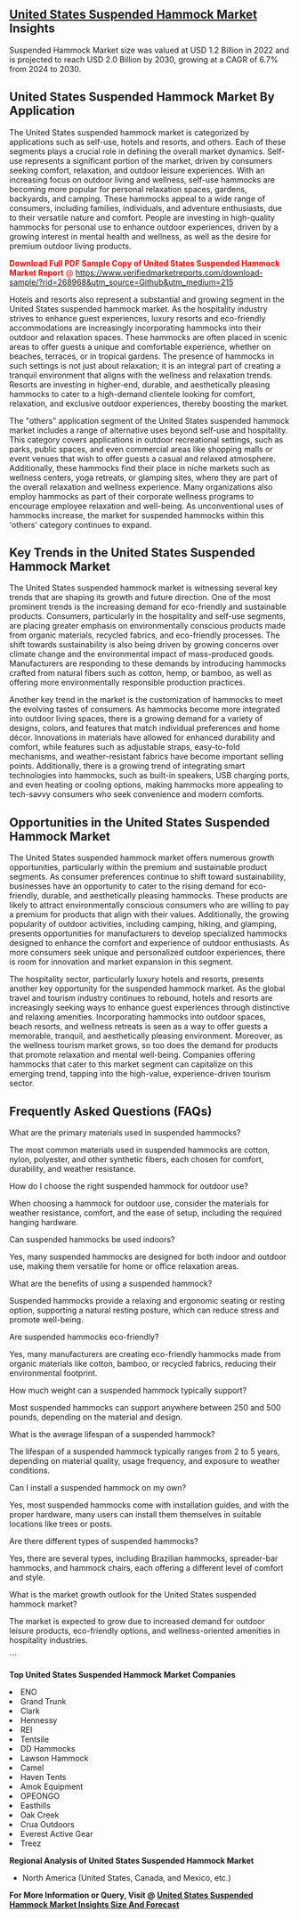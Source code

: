 <h2><a href="https://www.verifiedmarketreports.com/download-sample/?rid=268968&amp;utm_source=Github&amp;utm_medium=215" target="_blank">United States Suspended Hammock Market</a> Insights</h2><p>Suspended Hammock Market size was valued at USD 1.2 Billion in 2022 and is projected to reach USD 2.0 Billion by 2030, growing at a CAGR of 6.7% from 2024 to 2030.</p><p> <h2>United States Suspended Hammock Market By Application</h2> <p>The United States suspended hammock market is categorized by applications such as self-use, hotels and resorts, and others. Each of these segments plays a crucial role in defining the overall market dynamics. Self-use represents a significant portion of the market, driven by consumers seeking comfort, relaxation, and outdoor leisure experiences. With an increasing focus on outdoor living and wellness, self-use hammocks are becoming more popular for personal relaxation spaces, gardens, backyards, and camping. These hammocks appeal to a wide range of consumers, including families, individuals, and adventure enthusiasts, due to their versatile nature and comfort. People are investing in high-quality hammocks for personal use to enhance outdoor experiences, driven by a growing interest in mental health and wellness, as well as the desire for premium outdoor living products. <p><span class=""><span style="color: #ff0000;"><strong>Download Full PDF Sample Copy of United States Suspended Hammock Market Report</strong> @ </span><a href="https://www.verifiedmarketreports.com/download-sample/?rid=268968&amp;utm_source=Github&amp;utm_medium=215" target="_blank">https://www.verifiedmarketreports.com/download-sample/?rid=268968&amp;utm_source=Github&amp;utm_medium=215</a></span></p> <p>Hotels and resorts also represent a substantial and growing segment in the United States suspended hammock market. As the hospitality industry strives to enhance guest experiences, luxury resorts and eco-friendly accommodations are increasingly incorporating hammocks into their outdoor and relaxation spaces. These hammocks are often placed in scenic areas to offer guests a unique and comfortable experience, whether on beaches, terraces, or in tropical gardens. The presence of hammocks in such settings is not just about relaxation; it is an integral part of creating a tranquil environment that aligns with the wellness and relaxation trends. Resorts are investing in higher-end, durable, and aesthetically pleasing hammocks to cater to a high-demand clientele looking for comfort, relaxation, and exclusive outdoor experiences, thereby boosting the market. <p>The "others" application segment of the United States suspended hammock market includes a range of alternative uses beyond self-use and hospitality. This category covers applications in outdoor recreational settings, such as parks, public spaces, and even commercial areas like shopping malls or event venues that wish to offer guests a casual and relaxed atmosphere. Additionally, these hammocks find their place in niche markets such as wellness centers, yoga retreats, or glamping sites, where they are part of the overall relaxation and wellness experience. Many organizations also employ hammocks as part of their corporate wellness programs to encourage employee relaxation and well-being. As unconventional uses of hammocks increase, the market for suspended hammocks within this 'others' category continues to expand. <h2>Key Trends in the United States Suspended Hammock Market</h2> <p>The United States suspended hammock market is witnessing several key trends that are shaping its growth and future direction. One of the most prominent trends is the increasing demand for eco-friendly and sustainable products. Consumers, particularly in the hospitality and self-use segments, are placing greater emphasis on environmentally conscious products made from organic materials, recycled fabrics, and eco-friendly processes. The shift towards sustainability is also being driven by growing concerns over climate change and the environmental impact of mass-produced goods. Manufacturers are responding to these demands by introducing hammocks crafted from natural fibers such as cotton, hemp, or bamboo, as well as offering more environmentally responsible production practices. <p>Another key trend in the market is the customization of hammocks to meet the evolving tastes of consumers. As hammocks become more integrated into outdoor living spaces, there is a growing demand for a variety of designs, colors, and features that match individual preferences and home décor. Innovations in materials have allowed for enhanced durability and comfort, while features such as adjustable straps, easy-to-fold mechanisms, and weather-resistant fabrics have become important selling points. Additionally, there is a growing trend of integrating smart technologies into hammocks, such as built-in speakers, USB charging ports, and even heating or cooling options, making hammocks more appealing to tech-savvy consumers who seek convenience and modern comforts. <h2>Opportunities in the United States Suspended Hammock Market</h2> <p>The United States suspended hammock market offers numerous growth opportunities, particularly within the premium and sustainable product segments. As consumer preferences continue to shift toward sustainability, businesses have an opportunity to cater to the rising demand for eco-friendly, durable, and aesthetically pleasing hammocks. These products are likely to attract environmentally conscious consumers who are willing to pay a premium for products that align with their values. Additionally, the growing popularity of outdoor activities, including camping, hiking, and glamping, presents opportunities for manufacturers to develop specialized hammocks designed to enhance the comfort and experience of outdoor enthusiasts. As more consumers seek unique and personalized outdoor experiences, there is room for innovation and market expansion in this segment. <p>The hospitality sector, particularly luxury hotels and resorts, presents another key opportunity for the suspended hammock market. As the global travel and tourism industry continues to rebound, hotels and resorts are increasingly seeking ways to enhance guest experiences through distinctive and relaxing amenities. Incorporating hammocks into outdoor spaces, beach resorts, and wellness retreats is seen as a way to offer guests a memorable, tranquil, and aesthetically pleasing environment. Moreover, as the wellness tourism market grows, so too does the demand for products that promote relaxation and mental well-being. Companies offering hammocks that cater to this market segment can capitalize on this emerging trend, tapping into the high-value, experience-driven tourism sector. <h2>Frequently Asked Questions (FAQs)</h2> <p>What are the primary materials used in suspended hammocks?</p> <p>The most common materials used in suspended hammocks are cotton, nylon, polyester, and other synthetic fibers, each chosen for comfort, durability, and weather resistance.</p> <p>How do I choose the right suspended hammock for outdoor use?</p> <p>When choosing a hammock for outdoor use, consider the materials for weather resistance, comfort, and the ease of setup, including the required hanging hardware.</p> <p>Can suspended hammocks be used indoors?</p> <p>Yes, many suspended hammocks are designed for both indoor and outdoor use, making them versatile for home or office relaxation areas.</p> <p>What are the benefits of using a suspended hammock?</p> <p>Suspended hammocks provide a relaxing and ergonomic seating or resting option, supporting a natural resting posture, which can reduce stress and promote well-being.</p> <p>Are suspended hammocks eco-friendly?</p> <p>Yes, many manufacturers are creating eco-friendly hammocks made from organic materials like cotton, bamboo, or recycled fabrics, reducing their environmental footprint.</p> <p>How much weight can a suspended hammock typically support?</p> <p>Most suspended hammocks can support anywhere between 250 and 500 pounds, depending on the material and design.</p> <p>What is the average lifespan of a suspended hammock?</p> <p>The lifespan of a suspended hammock typically ranges from 2 to 5 years, depending on material quality, usage frequency, and exposure to weather conditions.</p> <p>Can I install a suspended hammock on my own?</p> <p>Yes, most suspended hammocks come with installation guides, and with the proper hardware, many users can install them themselves in suitable locations like trees or posts.</p> <p>Are there different types of suspended hammocks?</p> <p>Yes, there are several types, including Brazilian hammocks, spreader-bar hammocks, and hammock chairs, each offering a different level of comfort and style.</p> <p>What is the market growth outlook for the United States suspended hammock market?</p> <p>The market is expected to grow due to increased demand for outdoor leisure products, eco-friendly options, and wellness-oriented amenities in hospitality industries.</p> ```</p><p><strong>Top United States Suspended Hammock Market Companies</strong></p><div data-test-id=""><p><li>ENO</li><li> Grand Trunk</li><li> Clark</li><li> Hennessy</li><li> REI</li><li> Tentsile</li><li> DD Hammocks</li><li> Lawson Hammock</li><li> Camel</li><li> Haven Tents</li><li> Amok Equipment</li><li> OPEONGO</li><li> Easthills</li><li> Oak Creek</li><li> Crua Outdoors</li><li> Everest Active Gear</li><li> Treez</li></p><div><strong>Regional Analysis of&nbsp;United States Suspended Hammock Market</strong></div><ul><li dir="ltr"><p dir="ltr">North America&nbsp;(United States, Canada, and Mexico, etc.)</p></li></ul><p><strong>For More Information or Query, Visit @&nbsp;</strong><strong><a href="https://www.verifiedmarketreports.com/product/suspended-hammock-market/?utm_source=Github&amp;utm_medium=215" target="_blank">United States Suspended Hammock Market Insights Size And Forecast</a></strong></p></div>
